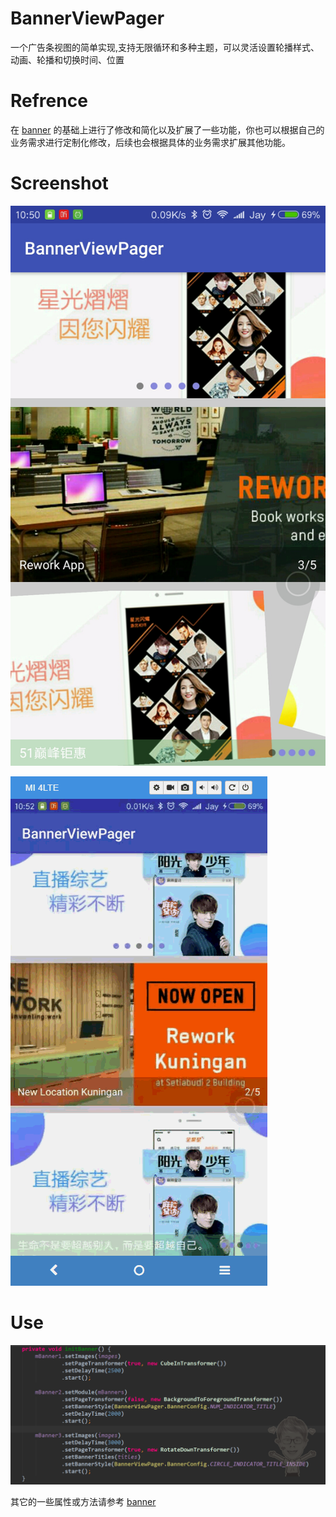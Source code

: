 # BannerViewPager
一个广告条视图的简单实现,支持无限循环和多种主题，可以灵活设置轮播样式、动画、轮播和切换时间、位置

# Refrence
在 [banner](https://github.com/youth5201314/banner) 的基础上进行了修改和简化以及扩展了一些功能，你也可以根据自己的业务需求进行定制化修改，后续也会根据具体的业务需求扩展其他功能。

# Screenshot
![](images/screenshot.jpg)

![](images/viewpager.gif)

# Use
![](images/code.png)

其它的一些属性或方法请参考 [banner](https://github.com/youth5201314/banner) 


